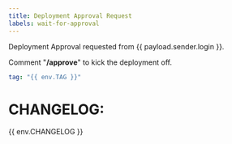 ```yaml
---
title: Deployment Approval Request
labels: wait-for-approval
---
```


Deployment Approval requested from {{ payload.sender.login }}.

Comment "**/approve**" to kick the deployment off.

```yaml
tag: "{{ env.TAG }}"
```

# CHANGELOG:

{{ env.CHANGELOG }}
